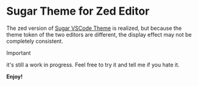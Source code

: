 # Sugar Theme for Zed Editor

The zed version of [Sugar VSCode Theme](https://github.com/libondev/sugar-vscode-theme) is realized, but because the theme token of the two editors are different, the display effect may not be completely consistent.

> [!IMPORTANT]
> it's still a work in progress. Feel free to try it and tell me if you hate it.

**Enjoy!**
